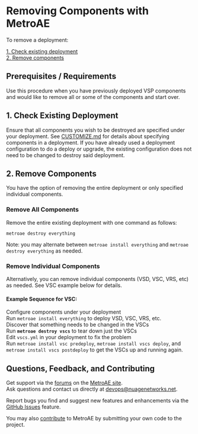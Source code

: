 # Removing Components with MetroAE

To remove a deployment:

[1. Check existing deployment](#1-check-existing-deployment)  
[2. Remove components](#2-remove-components)

## Prerequisites / Requirements

Use this procedure when you have previously deployed VSP components and would like to remove all or some of the components and start over.

## 1. Check Existing Deployment

Ensure that all components you wish to be destroyed are specified under your deployment.  See [CUSTOMIZE.md](CUSTOMIZE.md) for details about specifying components in a deployment.  If you have already used a deployment configuration to do a deploy or upgrade, the existing configuration does not need to be changed to destroy said deployment.

## 2. Remove Components

You have the option of removing the entire deployment or only specified individual components.

### Remove All Components

Remove the entire existing deployment with one command as follows:
```
metroae destroy everything
```
Note: you may alternate between `metroae install everything` and `metroae destroy everything` as needed.

### Remove Individual Components

Alternatively, you can remove individual components (VSD, VSC, VRS, etc) as needed. See VSC example below for details.

#### Example Sequence for VSC:
  
  Configure components under your deployment  
  Run `metroae install everything` to deploy VSD, VSC, VRS, etc.  
  Discover that something needs to be changed in the VSCs  
  Run **`metroae destroy vscs`** to tear down just the VSCs  
  Edit `vscs.yml` in your deployment to fix the problem  
  Run `metroae install vsc predeploy`, `metroae install vscs deploy`, and `metroae install vscs postdeploy` to get the VSCs up and running again.

## Questions, Feedback, and Contributing

Get support via the [forums](https://devops.nuagenetworks.net/forums/) on the [MetroAE site](https://devops.nuagenetworks.net/).  
Ask questions and contact us directly at [devops@nuagenetworks.net](mailto:devops@nuagenetworks.net "send email to nuage-metro project").

Report bugs you find and suggest new features and enhancements via the [GitHub Issues](https://github.com/nuagenetworks/nuage-metroae/issues "nuage-metroaeissues") feature.

You may also [contribute](../../CONTRIBUTING.md) to MetroAE by submitting your own code to the project.

